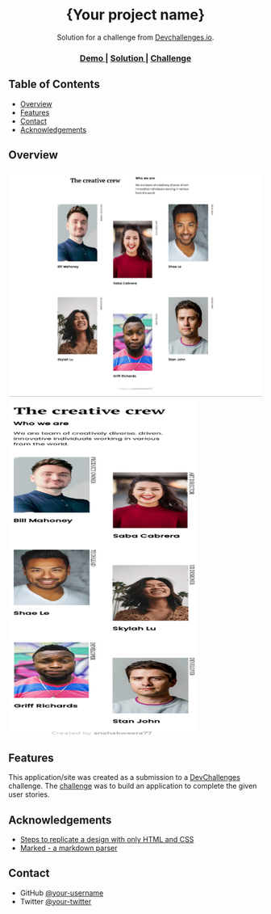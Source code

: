 <!-- Please update value in the {}  -->

<h1 align="center">{Your project name}</h1>

<div align="center">
   Solution for a challenge from  <a href="http://devchallenges.io" target="_blank">Devchallenges.io</a>.
</div>

<div align="center">
  <h3>
    <a href="https://snehakweera-devchallenge-teams-page.netlify.app/">
      Demo
    </a>
    <span> | </span>
    <a href="https://github.com/snehakweera77/DevChallenge-team-page">
      Solution
    </a>
    <span> | </span>
    <a href="https://devchallenges.io/challenges/hhmesazsqgKXrTkYkt0U">
      Challenge
    </a>
  </h3>
</div>

<!-- TABLE OF CONTENTS -->

## Table of Contents

- [Overview](#overview)
- [Features](#features)
- [Contact](#contact)
- [Acknowledgements](#acknowledgements)

<!-- OVERVIEW -->

## Overview

![screenshot](https://github.com/snehakweera77/DevChallenge-team-page/blob/main/screenshots/desktop.png)
<img src="https://github.com/snehakweera77/DevChallenge-team-page/blob/main/screenshots/mobile.png" width=375px height=667px/>

## Features

<!-- List the features of your application or follow the template. Don't share the figma file here :) -->

This application/site was created as a submission to a [DevChallenges](https://devchallenges.io/challenges) challenge. The [challenge](https://devchallenges.io/challenges/hhmesazsqgKXrTkYkt0U) was to build an application to complete the given user stories.


## Acknowledgements

<!-- This section should list any articles or add-ons/plugins that helps you to complete the project. This is optional but it will help you in the future. For exmpale -->

- [Steps to replicate a design with only HTML and CSS](https://devchallenges-blogs.web.app/how-to-replicate-design/)
- [Marked - a markdown parser](https://github.com/chjj/marked)

## Contact

<!--- Website [your-website.com](https://{your-web-site-link})-->
- GitHub [@your-username](https://github.com/snehakweera77/DevChallenge-404)
- Twitter [@your-twitter](https://twitter.com/KweeraSneha)

